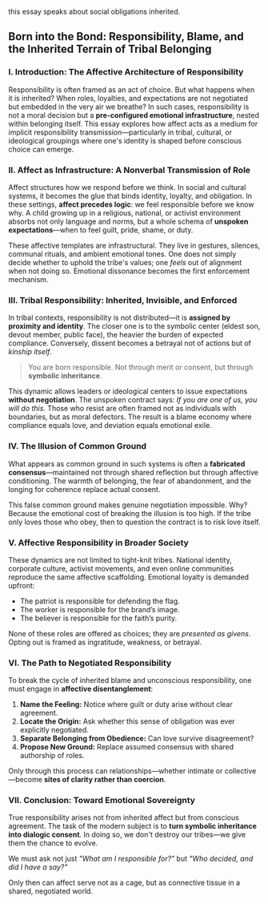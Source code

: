 this essay speaks about social obligations inherited.


## Born into the Bond: Responsibility, Blame, and the Inherited Terrain of Tribal Belonging

### I. Introduction: The Affective Architecture of Responsibility

Responsibility is often framed as an act of choice. But what happens when it is inherited? When roles, loyalties, and expectations are not negotiated but embedded in the very air we breathe? In such cases, responsibility is not a moral decision but a **pre-configured emotional infrastructure**, nested within belonging itself. This essay explores how affect acts as a medium for implicit responsibility transmission—particularly in tribal, cultural, or ideological groupings where one's identity is shaped before conscious choice can emerge.

### II. Affect as Infrastructure: A Nonverbal Transmission of Role

Affect structures how we respond before we think. In social and cultural systems, it becomes the glue that binds identity, loyalty, and obligation. In these settings, **affect precedes logic**: we feel responsible before we know why. A child growing up in a religious, national, or activist environment absorbs not only language and norms, but a whole schema of **unspoken expectations**—when to feel guilt, pride, shame, or duty.

These affective templates are infrastructural. They live in gestures, silences, communal rituals, and ambient emotional tones. One does not simply decide whether to uphold the tribe's values; one *feels* out of alignment when not doing so. Emotional dissonance becomes the first enforcement mechanism.

### III. Tribal Responsibility: Inherited, Invisible, and Enforced

In tribal contexts, responsibility is not distributed—it is **assigned by proximity and identity**. The closer one is to the symbolic center (eldest son, devout member, public face), the heavier the burden of expected compliance. Conversely, dissent becomes a betrayal not of actions but of *kinship itself*.

> You are born responsible. Not through merit or consent, but through **symbolic inheritance**.

This dynamic allows leaders or ideological centers to issue expectations **without negotiation**. The unspoken contract says: *If you are one of us, you will do this.* Those who resist are often framed not as individuals with boundaries, but as moral defectors. The result is a blame economy where compliance equals love, and deviation equals emotional exile.

### IV. The Illusion of Common Ground

What appears as common ground in such systems is often a **fabricated consensus**—maintained not through shared reflection but through affective conditioning. The warmth of belonging, the fear of abandonment, and the longing for coherence replace actual consent.

This false common ground makes genuine negotiation impossible. Why? Because the emotional cost of breaking the illusion is too high. If the tribe only loves those who obey, then to question the contract is to risk love itself.

### V. Affective Responsibility in Broader Society

These dynamics are not limited to tight-knit tribes. National identity, corporate culture, activist movements, and even online communities reproduce the same affective scaffolding. Emotional loyalty is demanded upfront:

* The patriot is responsible for defending the flag.
* The worker is responsible for the brand’s image.
* The believer is responsible for the faith’s purity.

None of these roles are offered as choices; they are *presented as givens*. Opting out is framed as ingratitude, weakness, or betrayal.

### VI. The Path to Negotiated Responsibility

To break the cycle of inherited blame and unconscious responsibility, one must engage in **affective disentanglement**:

1. **Name the Feeling:** Notice where guilt or duty arise without clear agreement.
2. **Locate the Origin:** Ask whether this sense of obligation was ever explicitly negotiated.
3. **Separate Belonging from Obedience:** Can love survive disagreement?
4. **Propose New Ground:** Replace assumed consensus with shared authorship of roles.

Only through this process can relationships—whether intimate or collective—become **sites of clarity rather than coercion**.

### VII. Conclusion: Toward Emotional Sovereignty

True responsibility arises not from inherited affect but from conscious agreement. The task of the modern subject is to **turn symbolic inheritance into dialogic consent**. In doing so, we don't destroy our tribes—we give them the chance to evolve.

We must ask not just *"What am I responsible for?"* but *"Who decided, and did I have a say?"*

Only then can affect serve not as a cage, but as connective tissue in a shared, negotiated world.
